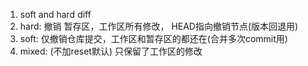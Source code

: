 1. soft and hard diff
2. hard: 撤销 暂存区，工作区所有修改， HEAD指向撤销节点(版本回退用)
3. soft: 仅撤销仓库提交，工作区和暂存区的都还在(合并多次commit用)
4. mixed: (不加reset默认) 只保留了工作区的修改
